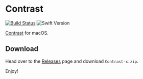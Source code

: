 # Contrast

[![Build Status](https://github.com/soffes/contrast/workflows/Build/badge.svg)](https://github.com/soffes/contrast/actions)
![Swift Version](https://img.shields.io/badge/swift-5.0.1-orange.svg)

[Contrast](https://usecontrast.com) for macOS.

## Download

Head over to the [Releases](https://github.com/soffes/contrast/releases) page and download `Contrast-x.zip`.

Enjoy!
